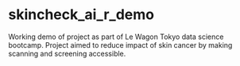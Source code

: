 # skincheck_ai_r_demo
Working demo of project as part of Le Wagon Tokyo data science bootcamp. Project aimed to reduce impact of skin cancer by making scanning and screening accessible.
